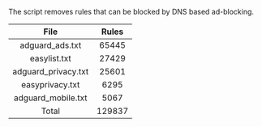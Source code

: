 The script removes rules that can be blocked by DNS based ad-blocking.


| File | Rules |
|:----:|:-----:|
| adguard_ads.txt | 65445 |
| easylist.txt | 27429 |
| adguard_privacy.txt | 25601 |
| easyprivacy.txt | 6295 |
| adguard_mobile.txt | 5067 |
| Total | 129837 |